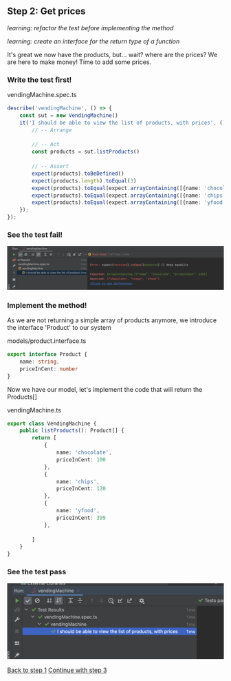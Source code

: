 ## Step 2: Get prices

_learning: refactor the test before implementing the method_

_learning: create an interface for the return type of a function_

It's great we now have the products, but... wait? where are the prices? We are here to make money! Time to add some prices.

### Write the test first!

vendingMachine.spec.ts

```typescript
describe('vendingMachine', () => {
    const sut = new VendingMachine()
    it('I should be able to view the list of products, with prices', () => {
        // -- Arrange

        // -- Act
        const products = sut.listProducts()

        // -- Assert
        expect(products).toBeDefined()
        expect(products.length).toEqual(3)
        expect(products).toEqual(expect.arrayContaining([{name: 'chocolate', priceInCent: 100}]))
        expect(products).toEqual(expect.arrayContaining([{name: 'chips', priceInCent: 120}]))
        expect(products).toEqual(expect.arrayContaining([{name: 'yfood', priceInCent: 399}]))
    });
});
```

### See the test fail!

![failing test](../img/2_fail.png)

### Implement the method!

As we are not returning a simple array of products anymore, we introduce the interface 'Product' to our system


models/product.interface.ts
```typescript
export interface Product {
    name: string,
    priceInCent: number
}
```

Now we have our model, let's implement the code that will return the Products[]


vendingMachine.ts
```typescript
export class VendingMachine {
    public listProducts(): Product[] {
        return [
            {
                name: 'chocolate',
                priceInCent: 100
            },
            {
                name: 'chips',
                priceInCent: 120
            },
            {
                name: 'yfood',
                priceInCent: 399
            },

        ]
    }
}
```

### See the test pass


![success test](../img/2_success.png)


[Back to step 1](./step-1.md)
[Continue with step 3](./step-3.md)